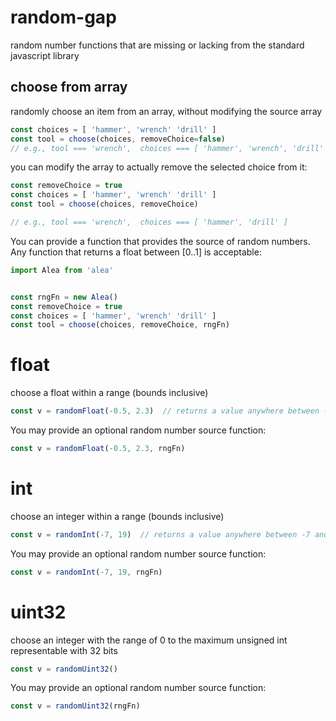 # random-gap
random number functions that are missing or lacking from the standard javascript library


## choose from array

randomly choose an item from an array, without modifying the source array

```javascript
const choices = [ 'hammer', 'wrench' 'drill' ]
const tool = choose(choices, removeChoice=false)
// e.g., tool === 'wrench',  choices === [ 'hammer', 'wrench', 'drill' ]
```


you can modify the array to actually remove the selected choice from it:

```javascript
const removeChoice = true
const choices = [ 'hammer', 'wrench' 'drill' ]
const tool = choose(choices, removeChoice)

// e.g., tool === 'wrench',  choices === [ 'hammer', 'drill' ]
```


You can provide a function that provides the source of random numbers.
Any function that returns a float between [0..1] is acceptable:

```javascript
import Alea from 'alea'


const rngFn = new Alea()
const removeChoice = true
const choices = [ 'hammer', 'wrench' 'drill' ]
const tool = choose(choices, removeChoice, rngFn)

```


# float

choose a float within a range (bounds inclusive)

```javascript
const v = randomFloat(-0.5, 2.3)  // returns a value anywhere between -0.5 and 2.3
```

You may provide an optional random number source function:
```javascript
const v = randomFloat(-0.5, 2.3, rngFn)
```


# int

choose an integer within a range (bounds inclusive)

```javascript
const v = randomInt(-7, 19)  // returns a value anywhere between -7 and 19
```

You may provide an optional random number source function:
```javascript
const v = randomInt(-7, 19, rngFn)
```


# uint32

choose an integer with the range of 0 to the maximum unsigned int representable with 32 bits

```javascript
const v = randomUint32()
```

You may provide an optional random number source function:
```javascript
const v = randomUint32(rngFn)
```
